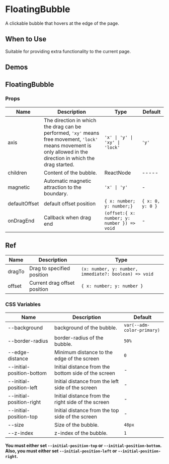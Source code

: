 # FloatingBubble <Experimental></Experimental>

A clickable bubble that hovers at the edge of the page.

## When to Use

Suitable for providing extra functionality to the current page.

## Demos

<code src="./demos/demo1.tsx"></code>

<code src="./demos/demo2.tsx"></code>

<code src="./demos/demo3.tsx"></code>

<code src="./demos/demo4.tsx"></code>

## FloatingBubble

### Props

| Name          | Description                                                                                                                                                       | Type                                        | Default          |
| ------------- | ----------------------------------------------------------------------------------------------------------------------------------------------------------------- | ------------------------------------------- | ---------------- |
| axis          | The direction in which the drag can be performed, `'xy'` means free movement, `'lock'` means movement is only allowed in the direction in which the drag started. | `'x' \| 'y' \| 'xy' \| 'lock'`              | `'y'`            |
| children      | Content of the bubble.                                                                                                                                            | ReactNode                                   | -----            |
| magnetic      | Automatic magnetic attraction to the boundary.                                                                                                                    | `'x' \| 'y'`                                | -                |
| defaultOffset | default offset position                                                                                                                                           | `{ x: number; y: number;}`                  | `{ x: 0, y: 0 }` |
| onDragEnd     | Callback when drag end                                                                                                                                            | `(offset:{ x: number; y: number }) => void` | -                |

## Ref

| Name   | Description                  | Type                                                  |
| ------ | ---------------------------- | ----------------------------------------------------- |
| dragTo | Drag to specified position   | `(x: number, y: number, immediate?: boolean) => void` |
| offset | Current drag offset position | `{ x: number; y: number }`                            |

### CSS Variables

| Name                      | Description                                         | Default                    |
| ------------------------- | --------------------------------------------------- | -------------------------- |
| --background              | background of the bubble.                           | `var(--adm-color-primary)` |
| --border-radius           | border-radius of the bubble.                        | `50%`                      |
| --edge-distance           | Minimum distance to the edge of the screen          | `0`                        |
| --initial-position-bottom | Initial distance from the bottom side of the screen | -                          |
| --initial-position-left   | Initial distance from the left side of the screen   | -                          |
| --initial-position-right  | Initial distance from the right side of the screen  | -                          |
| --initial-position-top    | Initial distance from the top side of the screen    | -                          |
| --size                    | Size of the bubble.                                 | `48px`                     |
| --z-index                 | z-index of the bubble.                              | `1`                        |

**You must either set `--initial-position-top` or `--initial-position-bottom`. Also, you must either set `--initial-position-left` or `--initial-position-right`.**
